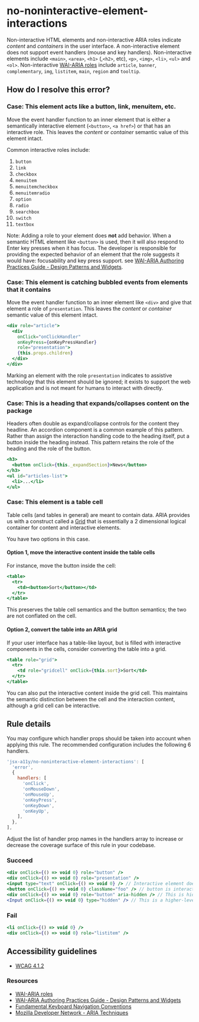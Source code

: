 # no-noninteractive-element-interactions

Non-interactive HTML elements and non-interactive ARIA roles indicate _content_ and _containers_ in the user interface.
A non-interactive element does not support event handlers (mouse and key handlers). Non-interactive elements
include `<main>`, `<area>`, `<h1>` (,`<h2>`, etc), `<p>`, `<img>`, `<li>`, `<ul>` and `<ol>`.
Non-interactive [WAI-ARIA roles](https://www.w3.org/TR/wai-aria-1.1/#usage_intro)
include `article`, `banner`, `complementary`, `img`, `listitem`, `main`, `region` and `tooltip`.

## How do I resolve this error?

### Case: This element acts like a button, link, menuitem, etc.

Move the event handler function to an inner element that is either a semantically interactive
element (`<button>`, `<a href>`) or that has an interactive role. This leaves the _content_ or _container_ semantic
value of this element intact.

Common interactive roles include:

1. `button`
1. `link`
1. `checkbox`
1. `menuitem`
1. `menuitemcheckbox`
1. `menuitemradio`
1. `option`
1. `radio`
1. `searchbox`
1. `switch`
1. `textbox`

Note: Adding a role to your element does **not** add behavior. When a semantic HTML element like `<button>` is used,
then it will also respond to Enter key presses when it has focus. The developer is responsible for providing the
expected behavior of an element that the role suggests it would have: focusability and key press support.
see [WAI-ARIA Authoring Practices Guide - Design Patterns and Widgets](https://www.w3.org/TR/wai-aria-practices-1.1/#aria_ex).

### Case: This element is catching bubbled events from elements that it contains

Move the event handler function to an inner element like `<div>` and give that element a role of `presentation`. This
leaves the _content_ or _container_ semantic value of this element intact.

```jsx
<div role="article">
  <div
    onClick="onClickHandler"
    onKeyPress={onKeyPressHandler}
    role="presentation">
    {this.props.children}
  </div>
</div>
```

Marking an element with the role `presentation` indicates to assistive technology that this element should be ignored;
it exists to support the web application and is not meant for humans to interact with directly.

### Case: This is a heading that expands/collapses content on the package

Headers often double as expand/collapse controls for the content they headline. An accordion component is a common
example of this pattern. Rather than assign the interaction handling code to the heading itself, put a button inside the
heading instead. This pattern retains the role of the heading and the role of the button.

```jsx
<h3>
  <button onClick={this._expandSection}>News</button>
</h3>
<ul id="articles-list">
  <li>...</li>
</ul>
```

### Case: This element is a table cell

Table cells (and tables in general) are meant to contain data. ARIA provides us with a construct called
a [Grid](https://w3c.github.io/aria-practices/#grid) that is essentially a 2 dimensional logical container for content
and interactive elements.

You have two options in this case.

#### Option 1, move the interactive content inside the table cells

For instance, move the button inside the cell:

```jsx
<table>
  <tr>
    <td><button>Sort</button></td>
  </tr>
</table>
```

This preserves the table cell semantics and the button semantics; the two are not conflated on the cell.

#### Option 2, convert the table into an ARIA grid

If your user interface has a table-like layout, but is filled with interactive components in the cells, consider
converting the table into a grid.

```jsx
<table role="grid">
  <tr>
    <td role="gridcell" onClick={this.sort}>Sort</td>
  </tr>
</table>
```

You can also put the interactive content inside the grid cell. This maintains the semantic distinction between the cell
and the interaction content, although a grid cell can be interactive.

## Rule details

You may configure which handler props should be taken into account when applying this rule. The recommended
configuration includes the following 6 handlers.

```javascript
'jsx-a11y/no-noninteractive-element-interactions': [
  'error',
  {
    handlers: [
      'onClick',
      'onMouseDown',
      'onMouseUp',
      'onKeyPress',
      'onKeyDown',
      'onKeyUp',
    ],
  },
],
```

Adjust the list of handler prop names in the handlers array to increase or decrease the coverage surface of this rule in
your codebase.

### Succeed

```jsx
<div onClick={() => void 0} role="button" />
<div onClick={() => void 0} role="presentation" />
<input type="text" onClick={() => void 0} /> // Interactive element does not require role.
<button onClick={() => void 0} className="foo" /> // button is interactive.
<div onClick={() => void 0} role="button" aria-hidden /> // This is hidden from screenreader.
<Input onClick={() => void 0} type="hidden" /> // This is a higher-level DOM component
```

### Fail

```jsx
<li onClick={() => void 0} />
<div onClick={() => void 0} role="listitem" />
```

## Accessibility guidelines

- [WCAG 4.1.2](https://www.w3.org/WAI/WCAG21/Understanding/name-role-value)

### Resources

- [WAI-ARIA roles](https://www.w3.org/TR/wai-aria-1.1/#usage_intro)
- [WAI-ARIA Authoring Practices Guide - Design Patterns and Widgets](https://www.w3.org/TR/wai-aria-practices-1.1/#aria_ex)
- [Fundamental Keyboard Navigation Conventions](https://www.w3.org/TR/wai-aria-practices-1.1/#kbd_generalnav)
- [Mozilla Developer Network - ARIA Techniques](https://developer.mozilla.org/en-US/docs/Web/Accessibility/ARIA/ARIA_Techniques/Using_the_button_role#Keyboard_and_focus)
